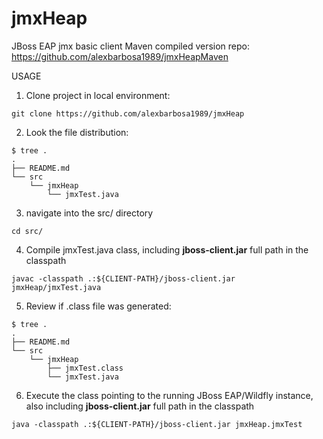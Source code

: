# jmxHeap
JBoss EAP jmx basic client
Maven compiled version repo: https://github.com/alexbarbosa1989/jmxHeapMaven

USAGE

1. Clone project in local environment:

~~~
git clone https://github.com/alexbarbosa1989/jmxHeap
~~~

2. Look the file distribution:

~~~
$ tree .
.
├── README.md
└── src
    └── jmxHeap
        └── jmxTest.java

~~~

3. navigate into the src/ directory

~~~
cd src/
~~~

4. Compile jmxTest.java class, including **jboss-client.jar** full path in the classpath

~~~
javac -classpath .:${CLIENT-PATH}/jboss-client.jar jmxHeap/jmxTest.java
~~~

5. Review if .class file was generated:

~~~
$ tree .
.
├── README.md
└── src
    └── jmxHeap
        ├── jmxTest.class
        └── jmxTest.java
~~~

6. Execute the class pointing to the running JBoss EAP/Wildfly instance, also including **jboss-client.jar** full path in the classpath

~~~
java -classpath .:${CLIENT-PATH}/jboss-client.jar jmxHeap.jmxTest
~~~
